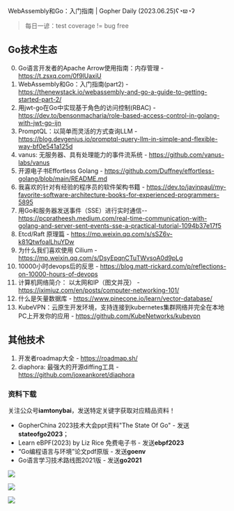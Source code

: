 WebAssembly和Go：入门指南 | Gopher Daily (2023.06.25)ʕ◔ϖ◔ʔ

>每日一谚：test coverage != bug free

## Go技术生态

0. Go语言开发者的Apache Arrow使用指南：内存管理 - https://t.zsxq.com/0f9lUaxiU
1. WebAssembly和Go：入门指南(part2) - https://thenewstack.io/webassembly-and-go-a-guide-to-getting-started-part-2/
2. 用jwt-go在Go中实现基于角色的访问控制(RBAC) - https://dev.to/bensonmacharia/role-based-access-control-in-golang-with-jwt-go-ijn
3. PromptQL：以简单而灵活的方式查询LLM - https://blog.devgenius.io/promptql-query-llm-in-simple-and-flexible-way-bf0e541a125d
4. vanus: 无服务器、具有处理能力的事件流系统 - https://github.com/vanus-labs/vanus
5. 开源电子书Effortless Golang - https://github.com/Duffney/effortless-golang/blob/main/README.md
6. 我喜欢的针对有经验的程序员的软件架构书籍 - https://dev.to/javinpaul/my-favorite-software-architecture-books-for-experienced-programmers-5895
7. 用Go和服务器发送事件（SSE）进行实时通信-- https://pcpratheesh.medium.com/real-time-communication-with-golang-and-server-sent-events-sse-a-practical-tutorial-1094b37e17f5
8. Etcd/Raft 原理篇 - https://mp.weixin.qq.com/s/sSZ6v-k81QtwfoalLhuYDw
9. 为什么我们喜欢使用 Cilium - https://mp.weixin.qq.com/s/DsyEpqnCTuTWvsoA0d9pLg
10. 10000小时devops后的反思 - https://blog.matt-rickard.com/p/reflections-on-10000-hours-of-devops
11. 计算机网络简介： 以太网和IP（图文并茂） - https://iximiuz.com/en/posts/computer-networking-101/
12. 什么是矢量数据库 - https://www.pinecone.io/learn/vector-database/
13. KubeVPN：云原生开发环境，支持连接到kubernetes集群网络并完全在本地PC上开发你的应用 - https://github.com/KubeNetworks/kubevpn

## 其他技术

1. 开发者roadmap大全 - https://roadmap.sh/
2. diaphora: 最强大的开源diffing工具 - https://github.com/joxeankoret/diaphora

### 资料下载

关注公众号**iamtonybai**，发送特定关键字获取对应精品资料！

* GopherChina 2023技术大会ppt资料"The State Of Go" - 发送**stateofgo2023**；
* Learn eBPF(2023) by Liz Rice 免费电子书 - 发送**ebpf2023**
* “Go编程语言与环境”论文pdf原版 - 发送**goenv**
* Go语言学习技术路线图2021版 - 发送**go2021**

![](https://mmbiz.qpic.cn/mmbiz_png/cH6WzfQ94mb54jsFJZ3Knmz8obUsf3PBShthmdSw5E01TcYmUReGkj0BWpxHak1HlnlzHvLmKax53YSGr7aNlA/0?wx_fmt=png)

![](https://mmbiz.qpic.cn/mmbiz_png/cH6WzfQ94mZsOgPXTXZgWiaE03ib9r9WFJXC6xJCA5Y6VSesOZqlGxYfODibvR7UPGxiaM7SZZNQZkRtggPXEfBdwQ/0?wx_fmt=png)

![](https://mmbiz.qpic.cn/mmbiz_png/cH6WzfQ94mb54jsFJZ3Knmz8obUsf3PBrSoqeMvoWCticN2cpU64fJ0FYQdXJhP7ia7WRh8628uOAsQYeE2NibRRw/0?wx_fmt=png)


